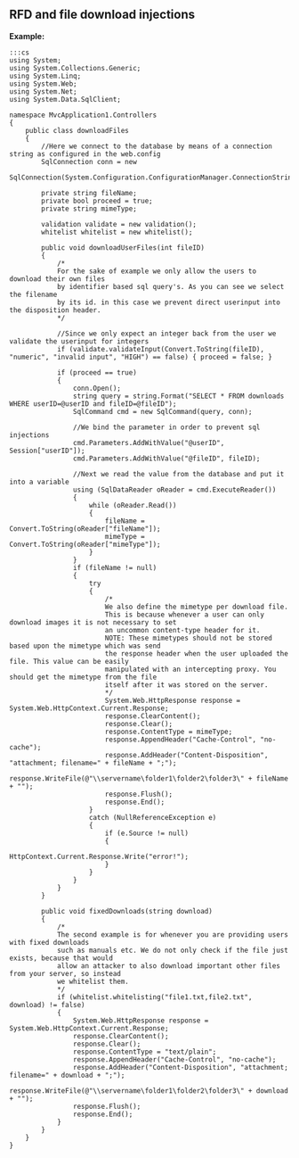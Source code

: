RFD and file download injections
-------

**Example:**

	:::cs
	using System;
	using System.Collections.Generic;
	using System.Linq;
	using System.Web;
	using System.Net;
	using System.Data.SqlClient;

	namespace MvcApplication1.Controllers
	{
		public class downloadFiles
		{
			//Here we connect to the database by means of a connection string as configured in the web.config
			SqlConnection conn = new
			SqlConnection(System.Configuration.ConfigurationManager.ConnectionStrings["download"].ConnectionString);

			private string fileName;
			private bool proceed = true;
			private string mimeType;

			validation validate = new validation();
			whitelist whitelist = new whitelist();

			public void downloadUserFiles(int fileID)
			{
				/*
				For the sake of example we only allow the users to download their own files
				by identifier based sql query's. As you can see we select the filename
				by its id. in this case we prevent direct userinput into the disposition header.
				*/

				//Since we only expect an integer back from the user we validate the userinput for integers
				if (validate.validateInput(Convert.ToString(fileID), "numeric", "invalid input", "HIGH") == false) { proceed = false; }

				if (proceed == true)
				{
					conn.Open();
					string query = string.Format("SELECT * FROM downloads WHERE userID=@userID and fileID=@fileID");
					SqlCommand cmd = new SqlCommand(query, conn);

					//We bind the parameter in order to prevent sql injections
					cmd.Parameters.AddWithValue("@userID", Session["userID"]);
					cmd.Parameters.AddWithValue("@fileID", fileID);

					//Next we read the value from the database and put it into a variable
					using (SqlDataReader oReader = cmd.ExecuteReader())
					{
						while (oReader.Read())
						{
							fileName = Convert.ToString(oReader["fileName"]);
							mimeType = Convert.ToString(oReader["mimeType"]);
						}
					}
					if (fileName != null)
					{
						try
						{
							/*
							We also define the mimetype per download file.
							This is because whenever a user can only download images it is not necessary to set
							an uncommon content-type header for it.
							NOTE: These mimetypes should not be stored based upon the mimetype which was send
							the response header when the user uploaded the file. This value can be easily
							manipulated with an intercepting proxy. You should get the mimetype from the file
							itself after it was stored on the server.
							*/
							System.Web.HttpResponse response = System.Web.HttpContext.Current.Response;
							response.ClearContent();
							response.Clear();
							response.ContentType = mimeType;
							response.AppendHeader("Cache-Control", "no-cache");
							response.AddHeader("Content-Disposition", "attachment; filename=" + fileName + ";");
							response.WriteFile(@"\\servername\folder1\folder2\folder3\" + fileName + "");
							response.Flush();
							response.End();
						}
						catch (NullReferenceException e)
						{
							if (e.Source != null)
							{
								HttpContext.Current.Response.Write("error!");
							}
						}
					}
				}
			}

			public void fixedDownloads(string download)
			{
				/*
				The second example is for whenever you are providing users with fixed downloads
				such as manuals etc. We do not only check if the file just exists, because that would
				allow an attacker to also download important other files from your server, so instead
				we whitelist them.
				*/
				if (whitelist.whitelisting("file1.txt,file2.txt", download) != false)
				{
					System.Web.HttpResponse response = System.Web.HttpContext.Current.Response;
					response.ClearContent();
					response.Clear();
					response.ContentType = "text/plain";
					response.AppendHeader("Cache-Control", "no-cache");
					response.AddHeader("Content-Disposition", "attachment; filename=" + download + ";");
					response.WriteFile(@"\\servername\folder1\folder2\folder3\" + download + "");
					response.Flush();
					response.End();
				}
			}
		}
	}
	
